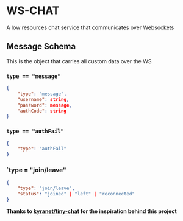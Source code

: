 # WS-CHAT

A low resources chat service that communicates over Websockets

## Message Schema

This is the object that carries all custom data over the WS

### `type == "message"`

```json
{
    "type": "message",
    "username": string,
    "password": message,
    "authCode": string
}
```

### `type == "authFail"`

```json
{
	"type": "authFail"
}
```

### `type = "join/leave"

```json
{
    "type": "join/leave",
    "status": "joined" | "left" | "reconnected"
}
```

**Thanks to [kyranet/tiny-chat](https://github.com/kyranet/tiny-chat/) for the inspiration behind this project**

